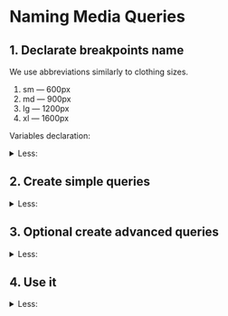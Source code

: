 # Naming Media Queries



##  1. Declarate breakpoints name
We use abbreviations similarly to clothing sizes.
1. sm — 600px
1. md — 900px
1. lg — 1200px
1. xl — 1600px

Variables declaration:
<details><summary>Less:</summary>
  
```less
@screen-sm         : 600px;
@screen-md         : 900px;
@screen-lg         : 1200px;
@screen-xl         : 1600px;
```

</details>


## 2. Create simple queries

<details><summary>Less:</summary>
  
```less
@sm         : ~"(min-width: @{screen-sm})";
@md         : ~"(min-width: @{screen-md})";
@lg         : ~"(min-width: @{screen-lg})";
```

</details>

## 3. Optional create advanced queries

<details><summary>Less:</summary>
  
```less
@sm-down         : ~"(max-width: @{screen-sm})";
@md-down         : ~"(max-width: @{screen-md})";
@lg-down         : ~"(max-width: @{screen-lg})";

@sm-only         : ~"(min-width: @{screen-sm}) and (max-width: @{screen-md})";
@md-only         : ~"(min-width: @{screen-md}) and (max-width: @{screen-lg})";
@lg-only         : ~"(min-width: @{screen-lg}) and (max-width: @{screen-xl})";

@sm-l            : ~"(min-width: @{screen-sm}) and (orientation: landscape)";
@md-l            : ~"(min-width: @{screen-md}) and (orientation: landscape)";
@lg-l            : ~"(min-width: @{screen-lg}) and (orientation: landscape)";

@sm-p            : ~"(min-width: @{screen-sm}) and (orientation: portrait)";
@md-p            : ~"(min-width: @{screen-md}) and (orientation: portrait)";
@lg-p            : ~"(min-width: @{screen-lg}) and (orientation: portrait)";
```

</details>

## 4. Use it

<details><summary>Less:</summary>
  
```less
.example {
  font-size: 13px;
  
  @media @sm {
    font-size: 16px;
  }
  
  @media @md-l {
    font-size: 18px;
  }
}
```

</details>
